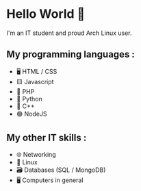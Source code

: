 # Hello World 👋

I'm an IT student and proud Arch Linux user.

## My programming languages :
- 🖥 HTML / CSS
- 🟨 Javascript
- 🐘 PHP
- 🐍 Python
- 🔵 C++
- 🟢 NodeJS

## My other IT skills :
- 🌐 Networking
- 🐧 Linux
- 🗃 Databases (SQL / MongoDB)
- 🖥 Computers in general

<!--
**ZeMonsiM/ZeMonsiM** is a ✨ _special_ ✨ repository because its `README.md` (this file) appears on your GitHub profile.

Here are some ideas to get you started:

- 🔭 I’m currently working on ...
- 🌱 I’m currently learning ...
- 👯 I’m looking to collaborate on ...
- 🤔 I’m looking for help with ...
- 💬 Ask me about ...
- 📫 How to reach me: ...
- 😄 Pronouns: ...
- ⚡ Fun fact: ...
-->

